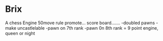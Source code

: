 # Brix
A chess Engine
50move rule
promote...
score board.......
-doubled pawns
-make uncastlelable
-pawn on 7th rank
-pawn 0n 8th rank = 9 point
engine, queen or night
